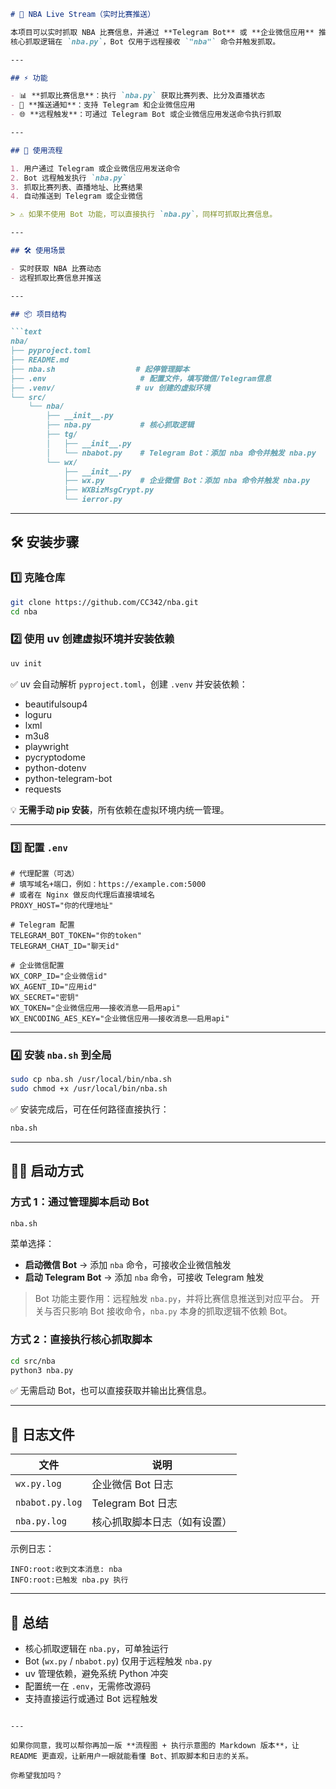 ````markdown
# 🏀 NBA Live Stream（实时比赛推送）

本项目可以实时抓取 NBA 比赛信息，并通过 **Telegram Bot** 或 **企业微信应用** 推送通知。  
核心抓取逻辑在 `nba.py`，Bot 仅用于远程接收 `"nba"` 命令并触发抓取。

---

## ⚡ 功能

- 📊 **抓取比赛信息**：执行 `nba.py` 获取比赛列表、比分及直播状态  
- 📱 **推送通知**：支持 Telegram 和企业微信应用  
- 🌐 **远程触发**：可通过 Telegram Bot 或企业微信应用发送命令执行抓取  

---

## 🔄 使用流程

1. 用户通过 Telegram 或企业微信应用发送命令  
2. Bot 远程触发执行 `nba.py`  
3. 抓取比赛列表、直播地址、比赛结果  
4. 自动推送到 Telegram 或企业微信  

> ⚠️ 如果不使用 Bot 功能，可以直接执行 `nba.py`，同样可抓取比赛信息。

---

## 🛠 使用场景

- 实时获取 NBA 比赛动态  
- 远程抓取比赛信息并推送  

---

## 📦 项目结构

```text
nba/
├── pyproject.toml
├── README.md
├── nba.sh                  # 起停管理脚本
├── .env                     # 配置文件，填写微信/Telegram信息
├── .venv/                  # uv 创建的虚拟环境
└── src/
    └── nba/
        ├── __init__.py
        ├── nba.py           # 核心抓取逻辑
        ├── tg/
        │   ├── __init__.py
        │   └── nbabot.py    # Telegram Bot：添加 nba 命令并触发 nba.py
        └── wx/
            ├── __init__.py
            ├── wx.py        # 企业微信 Bot：添加 nba 命令并触发 nba.py
            ├── WXBizMsgCrypt.py
            └── ierror.py
````

---

## 🛠 安装步骤

### 1️⃣ 克隆仓库

```bash
git clone https://github.com/CC342/nba.git
cd nba
```

### 2️⃣ 使用 uv 创建虚拟环境并安装依赖

```bash
uv init
```

✅ uv 会自动解析 `pyproject.toml`，创建 `.venv` 并安装依赖：

* beautifulsoup4
* loguru
* lxml
* m3u8
* playwright
* pycryptodome
* python-dotenv
* python-telegram-bot
* requests

💡 **无需手动 pip 安装**，所有依赖在虚拟环境内统一管理。

---

### 3️⃣ 配置 `.env`

```text
# 代理配置（可选）
# 填写域名+端口，例如：https://example.com:5000
# 或者在 Nginx 做反向代理后直接填域名
PROXY_HOST="你的代理地址"

# Telegram 配置
TELEGRAM_BOT_TOKEN="你的token"
TELEGRAM_CHAT_ID="聊天id"

# 企业微信配置
WX_CORP_ID="企业微信id"
WX_AGENT_ID="应用id"
WX_SECRET="密钥"
WX_TOKEN="企业微信应用——接收消息——启用api"
WX_ENCODING_AES_KEY="企业微信应用——接收消息——启用api"
```

---

### 4️⃣ 安装 `nba.sh` 到全局

```bash
sudo cp nba.sh /usr/local/bin/nba.sh
sudo chmod +x /usr/local/bin/nba.sh
```

✅ 安装完成后，可在任何路径直接执行：

```bash
nba.sh
```

---

## 🏃‍♂️ 启动方式

### 方式 1：通过管理脚本启动 Bot

```bash
nba.sh
```

菜单选择：

* **启动微信 Bot** → 添加 `nba` 命令，可接收企业微信触发
* **启动 Telegram Bot** → 添加 `nba` 命令，可接收 Telegram 触发

> Bot 功能主要作用：远程触发 `nba.py`，并将比赛信息推送到对应平台。
> 开关与否只影响 Bot 接收命令，`nba.py` 本身的抓取逻辑不依赖 Bot。

### 方式 2：直接执行核心抓取脚本

```bash
cd src/nba
python3 nba.py
```

✅ 无需启动 Bot，也可以直接获取并输出比赛信息。

---

## 📄 日志文件

| 文件              | 说明              |
| --------------- | --------------- |
| `wx.py.log`     | 企业微信 Bot 日志     |
| `nbabot.py.log` | Telegram Bot 日志 |
| `nba.py.log`    | 核心抓取脚本日志（如有设置）  |

示例日志：

```text
INFO:root:收到文本消息: nba
INFO:root:已触发 nba.py 执行
```

---

## 🎯 总结

* 核心抓取逻辑在 `nba.py`，可单独运行
* Bot (`wx.py` / `nbabot.py`) 仅用于远程触发 `nba.py`
* uv 管理依赖，避免系统 Python 冲突
* 配置统一在 `.env`，无需修改源码
* 支持直接运行或通过 Bot 远程触发

```

---

如果你同意，我可以帮你再加一版 **流程图 + 执行示意图的 Markdown 版本**，让 README 更直观，让新用户一眼就能看懂 Bot、抓取脚本和日志的关系。  

你希望我加吗？
```
